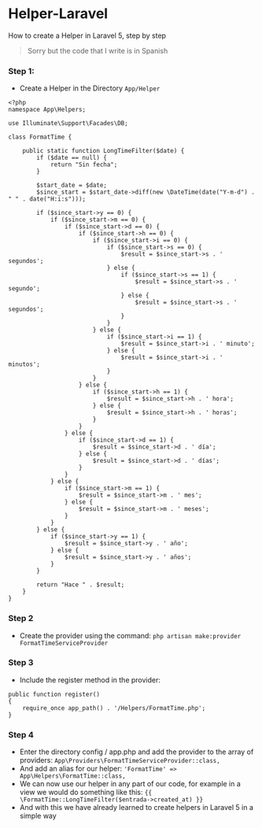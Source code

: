 # Helper-Laravel
How to create a Helper in Laravel 5, step by step

>Sorry but the code that I write is in Spanish

### Step 1: 
- Create a Helper in the Directory `App/Helper`
```
<?php
namespace App\Helpers;
  
use Illuminate\Support\Facades\DB;
  
class FormatTime {
 
    public static function LongTimeFilter($date) {
        if ($date == null) {
            return "Sin fecha";
        }
 
        $start_date = $date;
        $since_start = $start_date->diff(new \DateTime(date("Y-m-d") . " " . date("H:i:s")));
 
        if ($since_start->y == 0) {
            if ($since_start->m == 0) {
                if ($since_start->d == 0) {
                    if ($since_start->h == 0) {
                        if ($since_start->i == 0) {
                            if ($since_start->s == 0) {
                                $result = $since_start->s . ' segundos';
                            } else {
                                if ($since_start->s == 1) {
                                    $result = $since_start->s . ' segundo';
                                } else {
                                    $result = $since_start->s . ' segundos';
                                }
                            }
                        } else {
                            if ($since_start->i == 1) {
                                $result = $since_start->i . ' minuto';
                            } else {
                                $result = $since_start->i . ' minutos';
                            }
                        }
                    } else {
                        if ($since_start->h == 1) {
                            $result = $since_start->h . ' hora';
                        } else {
                            $result = $since_start->h . ' horas';
                        }
                    }
                } else {
                    if ($since_start->d == 1) {
                        $result = $since_start->d . ' día';
                    } else {
                        $result = $since_start->d . ' días';
                    }
                }
            } else {
                if ($since_start->m == 1) {
                    $result = $since_start->m . ' mes';
                } else {
                    $result = $since_start->m . ' meses';
                }
            }
        } else {
            if ($since_start->y == 1) {
                $result = $since_start->y . ' año';
            } else {
                $result = $since_start->y . ' años';
            }
        }
 
        return "Hace " . $result;
    }
}
```

### Step 2
- Create the provider using the command:
`php artisan make:provider FormatTimeServiceProvider`

### Step 3
- Include the register method in the provider:
```
public function register()
{
    require_once app_path() . '/Helpers/FormatTime.php';
}
```

### Step 4
- Enter the directory config / app.php and add the provider to the array of providers:
`App\Providers\FormatTimeServiceProvider::class,`
- And add an alias for our helper:
`'FormatTime' => App\Helpers\FormatTime::class,`
- We can now use our helper in any part of our code, for example in a view we would do something like this:
`{{ \FormatTime::LongTimeFilter($entrada->created_at) }}`
- And with this we have already learned to create helpers in Laravel 5 in a simple way
